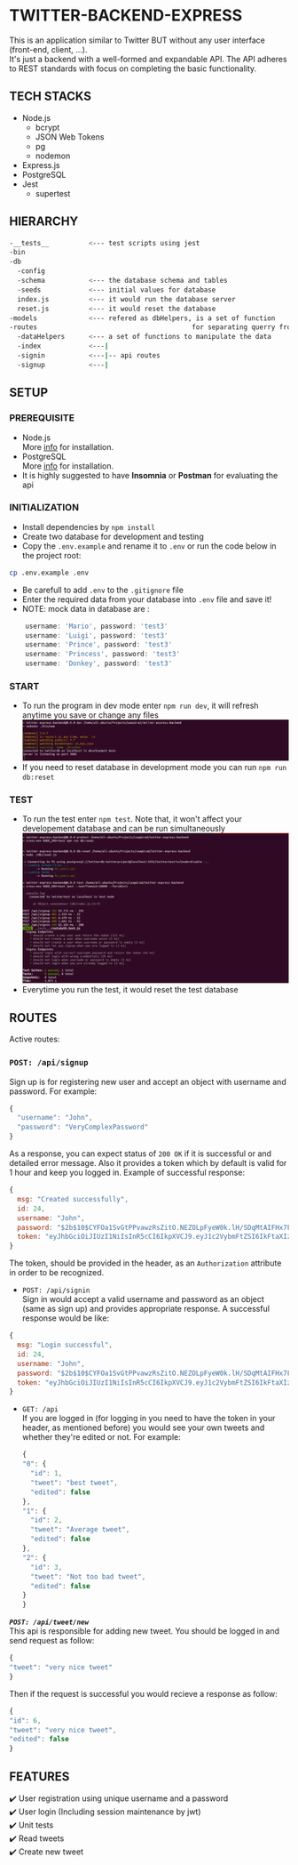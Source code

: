 # TWITTER-BACKEND-EXPRESS

This is an application similar to Twitter BUT without any user interface (front-end, client, ...).</br>
It's just a backend with a well-formed and expandable API. The API adheres to REST standards with focus on completing the basic functionality.

## TECH STACKS

- Node.js
  - bcrypt
  - JSON Web Tokens
  - pg
  - nodemon
- Express.js
- PostgreSQL
- Jest
  - supertest

## HIERARCHY

```bash
-__tests__          <--- test scripts using jest
-bin
-db
  -config
  -schema           <--- the database schema and tables
  -seeds            <--- initial values for database
  index.js          <--- it would run the database server
  reset.js          <--- it would reset the database
-models             <--- refered as dbHelpers, is a set of function
-routes                                       for separating querry from the logic
  -dataHelpers      <--- a set of functions to manipulate the data
  -index            <---|
  -signin           <---|-- api routes
  -signup           <---|
```

## SETUP

### PREREQUISITE

- Node.js<br/>
  More [info](https://nodejs.org/en/) for installation.
- PostgreSQL<br/>
  More [info](https://www.postgresql.org/docs/) for installation.
- It is highly suggested to have **Insomnia** or **Postman** for evaluating the api

### INITIALIZATION

- Install dependencies by `npm install`
- Create two database for development and testing
- Copy the `.env.example` and rename it to `.env` or run the code below in the project root:

```sh
cp .env.example .env
```

- Be carefull to add `.env` to the `.gitignore` file
- Enter the required data from your database into `.env` file and save it!
- NOTE: mock data in database are :

```javascript
    username: 'Mario', password: 'test3'
    username: 'Luigi', password: 'test3'
    username: 'Prince', password: 'test3'
    username: 'Princess', password: 'test3'
    username: 'Donkey', password: 'test3'
```

### START

- To run the program in dev mode enter `npm run dev`, it will refresh anytime you save or change any files
  !["Screenshot of run"](https://github.com/alizmn/twitter-express-backend/blob/master/image/run.png?raw=true)
- If you need to reset database in development mode you can run `npm run db:reset`

### TEST

- To run the test enter `npm test`. Note that, it won't affect your developement database and can be run simultaneously
  !["Screenshot of tests"](https://github.com/alizmn/twitter-express-backend/blob/master/image/testing.png?raw=true)
- Everytime you run the test, it would reset the test database

## ROUTES

Active routes:

### `POST: /api/signup`

Sign up is for registering new user and accept an object with username and password. For example:

```javascript
{
  "username": "John",
  "password": "VeryComplexPassword"
}
```

As a response, you can expect status of `200 OK` if it is successful or and detailed error message. Also it provides a token which by default is valid for 1 hour and keep you logged in. Example of successful response:

```javascript
{
  msg: "Created successfully",
  id: 24,
  username: "John",
  password: "$2b$10$CYFOa1SvGtPPvawzRsZitO.NEZOLpFyeW0k.lH/SDqMtAIFHx7Fai",
  token: "eyJhbGciOiJIUzI1NiIsInR5cCI6IkpXVCJ9.eyJ1c2VybmFtZSI6IkFtaXIzMDAyMDAwMCIsImlhdCI6MTYxMTY5OTcxNywiZXhwIjoxNjExNzAzMzE3fQ.Rjpc9wpjXvHIlNwBAZOtNUZl4XeEBCxCA288L7ns-is"
}
```

The token, should be provided in the header, as an `Authorization` attribute in order to be recognized.

- `POST: /api/signin`<br/>
  Sign in would accept a valid username and password as an object (same as sign up) and provides appropriate response. A successful response would be like:

```javascript
{
  msg: "Login successful",
  id: 24,
  username: "John",
  password: "$2b$10$CYFOa1SvGtPPvawzRsZitO.NEZOLpFyeW0k.lH/SDqMtAIFHx7Fai",
  token: "eyJhbGciOiJIUzI1NiIsInR5cCI6IkpXVCJ9.eyJ1c2VybmFtZSI6IkFtaXIzMDAyMDAwMCIsImlhdCI6MTYxMTcwMDA0NCwiZXhwIjoxNjExNzAzNjQ0fQ.rHL48VDVIZyxxDW5yNvHFGWasQmerza-zF0W7e2TFiM"
}
```

- `GET: /api`<br/>
  If you are logged in (for logging in you need to have the token in your header, as mentioned before) you would see your own tweets and whether they're edited or not. For example:

  ```javascript
  {
  "0": {
    "id": 1,
    "tweet": "best tweet",
    "edited": false
  },
  "1": {
    "id": 2,
    "tweet": "Average tweet",
    "edited": false
  },
  "2": {
    "id": 3,
    "tweet": "Not too bad tweet",
    "edited": false
  }
  }
  ```

**_`POST: /api/tweet/new`_**<br/>
This api is responsible for adding new tweet. You should be logged in and send request as follow:

```javascript
{
"tweet": "very nice tweet"
}
```

Then if the request is successful you would recieve a response as follow:

```javascript
{
"id": 6,
"tweet": "very nice tweet",
"edited": false
}
```

## FEATURES

✔️ User registration using unique username and a password</br>
✔️ User login (Including session maintenance by jwt)</br>
✔️ Unit tests</br>
✔️ Read tweets</br>
✔️ Create new tweet</br>
